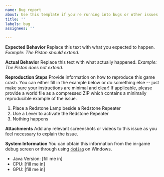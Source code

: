 ```yaml
---
name: Bug report
about: Use this template if you're running into bugs or other issues
title: ''
labels: bug
assignees: ''

---
```


**Expected Behavior**
Replace this text with what you expected to happen.
_Example: The Piston should extend._

**Actual Behavior**
Replace this text with what actually happened.
_Example: The Piston does not extend._

**Reproduction Steps**
Provide information on how to reproduce this game crash. You can either fill in the example below or do something else -- just make sure your instructions are minimal and clear! If applicable, please provide a world file as a compressed ZIP which contains a minimally reproducible example of the issue. 

1. Place a Redstone Lamp beside a Redstone Repeater
2. Use a Lever to activate the Redstone Repeater
3. Nothing happens

**Attachments**
Add any relevant screenshots or videos to this issue as you feel necessary to explain the issue.

**System Information**
You can obtain this information from the in-game debug screen or through using [`dxdiag`](https://support.microsoft.com/en-us/help/4028644/windows-open-and-run-dxdiagexe) on Windows.

- Java Version: [fill me in]
- CPU: [fill me in]
- GPU: [fill me in]
